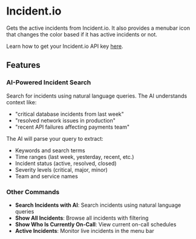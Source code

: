 # Incident.io

Gets the active incidents from Incident.io. It also provides a menubar icon that changes the color based if it has active incidents or not.

Learn how to get your Incident.io API key [here](https://api-docs.incident.io/#section/Making-requests/Authentication).

## Features

### AI-Powered Incident Search

Search for incidents using natural language queries. The AI understands context like:

- "critical database incidents from last week"
- "resolved network issues in production"
- "recent API failures affecting payments team"

The AI will parse your query to extract:

- Keywords and search terms
- Time ranges (last week, yesterday, recent, etc.)
- Incident status (active, resolved, closed)
- Severity levels (critical, major, minor)
- Team and service names

### Other Commands

- **Search Incidents with AI**: Search incidents using natural language queries
- **Show All Incidents**: Browse all incidents with filtering
- **Show Who Is Currently On-Call**: View current on-call schedules
- **Active Incidents**: Monitor live incidents in the menu bar
